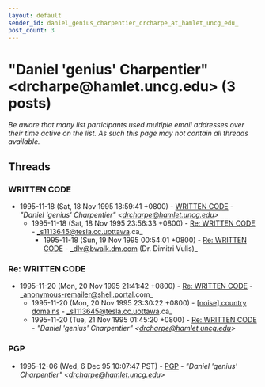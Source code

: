 ```yaml
---
layout: default
sender_id: daniel_genius_charpentier_drcharpe_at_hamlet_uncg_edu_
post_count: 3
---
```


# "Daniel 'genius' Charpentier" <drcharpe<span>@</span>hamlet.uncg.edu> (3 posts)

_Be aware that many list participants used multiple email addresses over their time active on the list. As such this page may not contain all threads available._

## Threads

### WRITTEN CODE
+ 1995-11-18 (Sat, 18 Nov 1995 18:59:41 +0800) - [WRITTEN CODE](/archive/1995/11/15d6ab275e1a835e6d18b85843b4eeda91ed0518aea06e42ed16a9a7fd124a09) - _"Daniel 'genius' Charpentier" \<drcharpe@hamlet.uncg.edu\>_
  + 1995-11-18 (Sat, 18 Nov 1995 23:56:33 +0800) - [Re: WRITTEN CODE](/archive/1995/11/7ed7b34cdc388d8cf2a3020a3637e5971ac162997901f8070c76f81f0e935680) - _s1113645@tesla.cc.uottawa.ca_
    + 1995-11-18 (Sun, 19 Nov 1995 00:54:01 +0800) - [Re: WRITTEN CODE](/archive/1995/11/d350e564dd6966d390bd8fd3eff834b75cc6ce4dc9bc53f370b9a420c92831f3) - _dlv@bwalk.dm.com (Dr. Dimitri Vulis)_

### Re: WRITTEN CODE
+ 1995-11-20 (Mon, 20 Nov 1995 21:41:42 +0800) - [Re: WRITTEN CODE](/archive/1995/11/019ed64f855af629625d12f5ae3fd944fb5d7aa58268658b103a7be3c17c9e38) - _anonymous-remailer@shell.portal.com_
  + 1995-11-20 (Mon, 20 Nov 1995 23:30:22 +0800) - [[noise] country domains](/archive/1995/11/2421caed9d76e596c6b03d734c275e7d019aa85f22c0c8ae21459c0c1324ff85) - _s1113645@tesla.cc.uottawa.ca_
  + 1995-11-20 (Tue, 21 Nov 1995 01:45:20 +0800) - [Re: WRITTEN CODE](/archive/1995/11/0a373c6fd8c09c7273fba1d46bb9d72aa9cff6d4a85748b128b033582de62650) - _"Daniel 'genius' Charpentier" \<drcharpe@hamlet.uncg.edu\>_

### PGP
+ 1995-12-06 (Wed, 6 Dec 95 10:07:47 PST) - [PGP](/archive/1995/12/66be1513acc81f18541e87dd9b3cccdb454e67f2c03ed3b62bb0fe5e010449ee) - _"Daniel 'genius' Charpentier" \<drcharpe@hamlet.uncg.edu\>_

